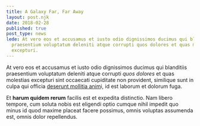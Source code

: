 ```yaml
---
title: A Galaxy Far, Far Away
layout: post.njk
date: 2018-02-28
published: true
post_type: news
lede: At vero eos et accusamus et iusto odio dignissimos ducimus qui blanditiis
  praesentium voluptatum deleniti atque corrupti quos dolores et quas molestias
  excepturi.
---
```

At vero eos et accusamus et iusto odio dignissimos ducimus qui blanditiis praesentium voluptatum deleniti atque corrupti *quos dolores* et quas molestias excepturi sint occaecati cupiditate non provident, similique sunt in culpa qui officia [deserunt mollitia anim](https://google.com)i, id est laborum et dolorum fuga.

Et **harum quidem rerum** facilis est et expedita distinctio. Nam libero tempore, cum soluta nobis est eligendi optio cumque nihil impedit quo minus id quod maxime placeat facere possimus, omnis voluptas assumenda est, omnis dolor repellendus.